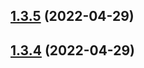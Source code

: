 

## [1.3.5](https://github.com/agence-adeliom/lumberjack-extensions/compare/v1.3.4...v1.3.5) (2022-04-29)

## [1.3.4](https://github.com/agence-adeliom/lumberjack-extensions/compare/v1.3.3...v1.3.4) (2022-04-29)